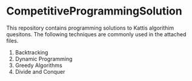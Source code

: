 # CompetitiveProgrammingSolution
This repository contains programming solutions to Kattis algorithim quesitons. The following techniques are commonly used in the attached files.
1) Backtracking
2) Dynamic Programming
3) Greedy Algorithms
4) Divide and Conquer
